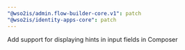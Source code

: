 ```yaml
---
"@wso2is/admin.flow-builder-core.v1": patch
"@wso2is/identity-apps-core": patch
---
```


Add support for displaying hints in input fields in Composer
